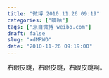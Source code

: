 ```yaml
---
title: "微博 2010.11.26 09:19"
categories: ["嘀咕"]
tags: ["来自微博 weibo.com"]
draft: false
slug: "xdMRWO"
date: "2010-11-26 09:19:00"
---
```


<p>右眼皮跳，右眼皮跳，右眼皮跳啊。 ​​​​</p>
